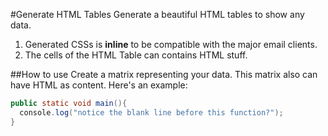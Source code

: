 #Generate HTML Tables
Generate a beautiful HTML tables to show any data.

1. Generated CSSs is **inline** to be compatible with the major email clients.
2. The cells of the HTML Table can contains HTML stuff. 


##How to use
Create a matrix representing your data. This matrix also can have HTML as content.
Here's an example:

```java
public static void main(){
  console.log("notice the blank line before this function?");
}
```
